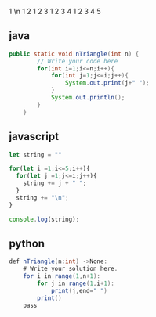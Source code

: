1 \n
1 2 
1 2 3 
1 2 3 4 
1 2 3 4 5 

## java

```java
public static void nTriangle(int n) {
        // Write your code here
        for(int i=1;i<=n;i++){
            for(int j=1;j<=i;j++){
                System.out.print(j+" ");
            }
            System.out.println();
        }
    }
```

## javascript

```javascript
let string = ""

for(let i =1;i<=5;i++){
  for(let j =1;j<=i;j++){
    string += j + " ";
  }
  string += "\n";
}

console.log(string);
```


## python

```java
def nTriangle(n:int) ->None:
    # Write your solution here.
    for i in range(1,n+1):
        for j in range(1,i+1):
            print(j,end=" ")
        print()
    pass
```
